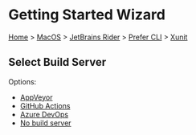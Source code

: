 <!--
GENERATED FILE - DO NOT EDIT
This file was generated by [MarkdownSnippets](https://github.com/SimonCropp/MarkdownSnippets).
Source File: /docs/mdsource/wiz/MacOS_Rider_Cli_xUnit.source.md
To change this file edit the source file and then run MarkdownSnippets.
-->

# Getting Started Wizard

[Home](/docs/wiz/readme.md) > [MacOS](MacOS.md) > [JetBrains Rider](MacOS_Rider.md) > [Prefer CLI](MacOS_Rider_Cli.md) > [Xunit](MacOS_Rider_Cli_Xunit.md)

## Select Build Server

Options:
 * [AppVeyor](MacOS_Rider_Cli_Xunit_AppVeyor.md)
 * [GitHub Actions](MacOS_Rider_Cli_Xunit_GitHubActions.md)
 * [Azure DevOps](MacOS_Rider_Cli_Xunit_AzureDevOps.md)
 * [No build server](MacOS_Rider_Cli_Xunit_None.md)
